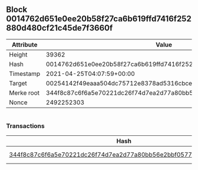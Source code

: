 ## Block 0014762d651e0ee20b58f27ca6b619ffd7416f252880d480cf21c45de7f3660f

Attribute | Value
--- | ---
Height | 39362
Hash | 0014762d651e0ee20b58f27ca6b619ffd7416f252880d480cf21c45de7f3660f
Timestamp | 2021-04-25T04:07:59+00:00
Target | 00254142f49eaaa504dc75712e8378ad5316cbcead634704b3734b6271167cc4
Merke root | 344f8c87c6f6a5e70221dc26f74d7ea2d77a80bb56e2bbf0577ce78d64df1838
Nonce | 2492252303

```

```

### Transactions

Hash | Amount
--- | ---
[344f8c87c6f6a5e70221dc26f74d7ea2d77a80bb56e2bbf0577ce78d64df1838](344f8c87c6f6a5e70221dc26f74d7ea2d77a80bb56e2bbf0577ce78d64df1838.md) | 10.00000000 SKEPTI 
